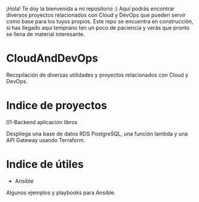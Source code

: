 ¡Hola! Te doy la bienvenida a mi repositorio :)
Aquí podrás encontrar diversos proyectos relacionados con Cloud y DevOps que pueden servir como base para los tuyos propios.
Este repo se encuentra en construcción, si has llegado aquí temprano ten un poco de paciencia y verás que pronto se llena de material interesante.

# CloudAndDevOps
Recopilación de diversas utilidades y proyectos relacionados con Cloud y DevOps.

# Indice de proyectos

 01-Backend aplicación libros
 
  Despliega una base de datos RDS PostgreSQL, una función lambda y una API Gateway usando Terraform.

# Indice de útiles

 + Ansible
 
 Algunos ejemplos y playbooks para Ansible.